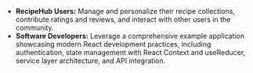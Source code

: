 - **RecipeHub Users:** Manage and personalize their recipe collections, contribute ratings and reviews, and interact with other users in the community.
- **Software Developers:** Leverage a comprehensive example application showcasing modern React development practices, including authentication, state management with React Context and useReducer, service layer architecture, and API integration.